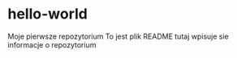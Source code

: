 # hello-world
Moje pierwsze repozytorium
To jest plik README tutaj wpisuje sie informacje o repozytorium
